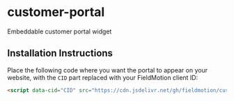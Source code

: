 # customer-portal
Embeddable customer portal widget

## Installation Instructions

Place the following code where you want the portal to appear on your website, with the `CID` part replaced with your FieldMotion client ID:

```html
<script data-cid="CID" src="https://cdn.jsdelivr.net/gh/fieldmotion/customer-portal@20181022/portal.js" id="fm-customer-portal"></script><a href="https://fieldmotion.com/">FieldMotion</a>
```


